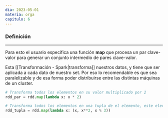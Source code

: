 ```yaml
---
dia: 2023-05-01
materia: orga
capitulo: 6
---
```

### Definición
---
Para esto el usuario especifica una función **map** que procesa un par clave-valor para generar un conjunto intermedio de pares clave-valor.

Esta [[Transformación - Spark|transforma]] nuestros datos, y tiene que ser aplicada a cada dato de nuestro set. Por eso lo recomendable es que sea paralelizable y de esa forma poder distribuirse entre las distintas máquinas de un cluster.

``` python
# Transforma todos los elementos en su valor multiplicado por 2
rdd_par = rdd.map(lambda x: x * 2)

# Transforma todos los elementos en una tupla de el elemento, este elevado al cuadrado y por ultiplo el elemento mod 3
rdd_tupla = rdd.map(lambda x: (x, x**2, x % 3))
```

